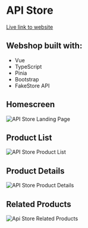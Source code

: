 # API Store
[Live link to website](http://jhellberg.com/portfolio/api-store/dist/index.html)

## Webshop built with:
- Vue
- TypeScript
- Pinia
- Bootstrap
- FakeStore API


## Homescreen
![API Store Landing Page](http://jhellberg.com/images/api-store-screenshot-1.png "API Store Landing Page")

## Product List
![API Store Product List](http://jhellberg.com/images/api-store-screenshot-2.png "API Store Product List")

## Product Details
![API Store Product Details](http://jhellberg.com/images/api-store-screenshot-3.png "API Store Product Details")

## Related Products
![Api Store Related Products](http://jhellberg.com/images/api-store-screenshot-4.png "Api Store Related Products")


